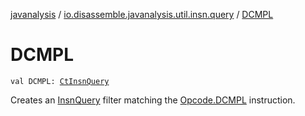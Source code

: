 [javanalysis](../index.md) / [io.disassemble.javanalysis.util.insn.query](index.md) / [DCMPL](./-d-c-m-p-l.md)

# DCMPL

`val DCMPL: `[`CtInsnQuery`](-ct-insn-query/index.md)

Creates an [InsnQuery](-insn-query/index.md) filter matching the [Opcode.DCMPL](#) instruction.


